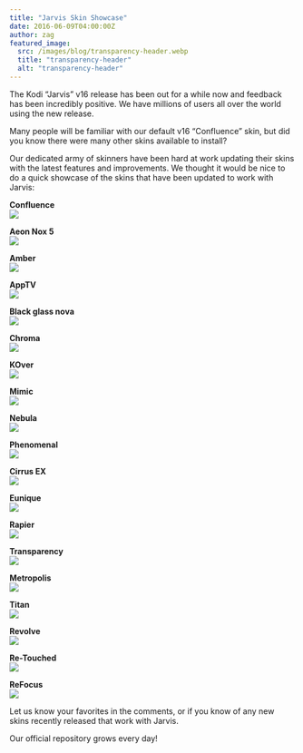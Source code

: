 ```yaml
---
title: "Jarvis Skin Showcase"
date: 2016-06-09T04:00:00Z
author: zag
featured_image:
  src: /images/blog/transparency-header.webp
  title: "transparency-header"
  alt: "transparency-header"
---
```


The Kodi “Jarvis” v16 release has been out for a while now and feedback has been incredibly positive. We have millions of users all over the world using the new release.

Many people will be familiar with our default v16 “Confluence” skin, but did you know there were many other skins available to install?

Our dedicated army of skinners have been hard at work updating their skins with the latest features and improvements. We thought it would be nice to do a quick showcase of the skins that have been updated to work with Jarvis:

**Confluence**  
[![](/sites/default/files/uploads/Final-Confluence.webp)](/sites/default/files/uploads/Final-Confluence-large.webp)

**Aeon Nox 5**  
[![](/sites/default/files/uploads/Final-Aeon_Nox_5.webp)](/sites/default/files/uploads/Final-Aeon_Nox_5-large.webp)

**Amber**  
[![](/sites/default/files/uploads/Final-Amber.webp)](/sites/default/files/uploads/Final-Amber-large.webp)

**AppTV**  
[![](/sites/default/files/uploads/Final-AppTV.webp)](/sites/default/files/uploads/Final-AppTV-large.webp)

**Black glass nova**  
[![](/sites/default/files/uploads/Final-Black_glass_nova.webp)](/sites/default/files/uploads/Final-Black_glass_nova-large.webp)

**Chroma**  
[![](/sites/default/files/uploads/Final-Chroma.webp)](/sites/default/files/uploads/Final-Chroma-large.webp)

**KOver**  
[![](/sites/default/files/uploads/Final-Kover.webp)](/sites/default/files/uploads/Final-Kover-large.webp)

**Mimic**  
[![](/sites/default/files/uploads/Final-Mimic.webp)](/sites/default/files/uploads/Final-Mimic-large.webp)

**Nebula**  
[![](/sites/default/files/uploads/Final-Nebula.webp)](/sites/default/files/uploads/Final-Nebula-large.webp)

**Phenomenal**  
[![](/sites/default/files/uploads/Final-Phenominal.webp)](/sites/default/files/uploads/Final-Phenominal-large.webp)

**Cirrus EX**  
[![](/sites/default/files/uploads/Final-Cirrus_ex.webp)](/sites/default/files/uploads/Final-Cirrus_ex-large.webp)

**Eunique**  
[![](/sites/default/files/uploads/Final-Eunique.webp)](/sites/default/files/uploads/Final-Eunique-large.webp)

**Rapier**  
[![](/sites/default/files/uploads/Final-Rapier.webp)](/sites/default/files/uploads/Final-Rapier-large.webp)

**Transparency**  
[![](/sites/default/files/uploads/final-transparency.webp)](/sites/default/files/uploads/final-transparency-large.webp)

**Metropolis**  
[![](/sites/default/files/uploads/final-metropolis.webp)](/sites/default/files/uploads/final-metropolis-large.webp)

**Titan**  
[![](/sites/default/files/uploads/final-titan.webp)](/sites/default/files/uploads/final-titan-large.webp)

**Revolve**  
[![](/sites/default/files/uploads/final-revolve.webp)](/sites/default/files/uploads/final-revolve-large.webp)

**Re-Touched**  
[![](/sites/default/files/uploads/final-retouched.webp)](/sites/default/files/uploads/final-retouched-large.webp)

**ReFocus**  
[![](/sites/default/files/uploads/refocus-small.webp)](/sites/default/files/uploads/refocus-large.webp)

Let us know your favorites in the comments, or if you know of any new skins recently released that work with Jarvis.

Our official repository grows every day!
